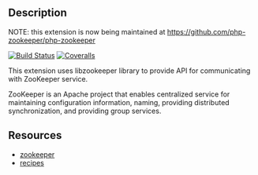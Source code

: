 Description
-----------
NOTE: this extension is now being maintained at https://github.com/php-zookeeper/php-zookeeper

[![Build Status](https://img.shields.io/travis/andreiz/php-zookeeper/master.svg?style=flat-square)](https://travis-ci.org/andreiz/php-zookeeper)
[![Coveralls](https://img.shields.io/coveralls/andreiz/php-zookeeper.svg?style=flat-square)](https://coveralls.io/r/andreiz/php-zookeeper?branch=master)

This extension uses libzookeeper library to provide API for communicating with
ZooKeeper service.

ZooKeeper is an Apache project that enables centralized service for maintaining
configuration information, naming, providing distributed synchronization, and
providing group services.

Resources
---------
 * [zookeeper](http://hadoop.apache.org/zookeeper/)
 * [recipes](https://github.com/Gutza/php-zookeeper-recipes)
